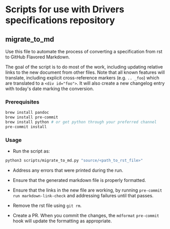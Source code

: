 # Scripts for use with Drivers specifications repository

## migrate_to_md

Use this file to automate the process of converting a
specification from rst to GitHub Flavored Markdown.

The goal of the script is to do most of the work, including
updating relative links to the new document from other files.
Note that all known features will translate, including explicit
cross-reference markers (e.g. `.. _foo`) which are translated
to a `<div id="foo">`.
It will also create a new changelog entry with today's date
marking the conversion.

### Prerequisites

```bash
brew install pandoc
brew install pre-commit
brew install python # or get python through your preferred channel
pre-commit install
```

### Usage

- Run the script as:

```bash
python3 scripts/migrate_to_md.py "source/<path_to_rst_file>"
```

- Address any errors that were printed during the run.

- Ensure that the generated markdown file is properly formatted.

- Ensure that the links in the new file are working, by running
  `pre-commit run markdown-link-check` and addressing failures until that passes.

- Remove the rst file using `git rm`.

- Create a PR.  When you commit the changes, the `mdformat` `pre-commit` hook will update the formatting as appropriate.
